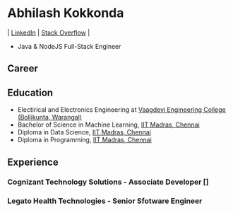 # Abhilash Kokkonda
| [LinkedIn](https://www.linkedin.com/in/kokkonda-abhilash) | [Stack Overflow](https://stackoverflow.com/users/story/9832322) |
- Java & NodeJS Full-Stack Engineer


## Career

## Education
- Electirical and Electronics Engineering at [Vaagdevi Engineering College (Bollikunta, Warangal)](https://www.vecw.edu.in/)
- Bachelor of Science in Machine Learning, [IIT Madras, Chennai](https://onlinedegree.iitm.ac.in/)
- Diploma in Data Science, [IIT Madras, Chennai](https://onlinedegree.iitm.ac.in/)
- Diploma in Programming, [IIT Madras, Chennai](https://onlinedegree.iitm.ac.in/)

## Experience

### Cognizant Technology Solutions - Associate Developer []

### Legato Health Technologies - Senior Sfotware Engineer
